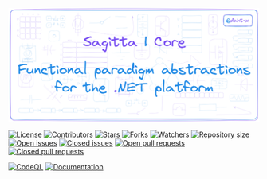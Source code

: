 [![Sagitta | Core](readme.png)](https://github.com/daht-x "By @daht-x")

[![License](https://img.shields.io/github/license/daht-x/sagitta-core?style=for-the-badge&label=LICENSE&labelColor=000000&color=7950F2)](https://github.com/daht-x/sagitta-core/blob/main/license)
[![Contributors](https://img.shields.io/github/contributors/daht-x/sagitta-core?style=for-the-badge&label=CONTRIBUTORS&labelColor=000000&color=228BE6)](https://github.com/daht-x/sagitta-core/graphs/contributors)
![Stars](https://img.shields.io/github/stars/daht-x/sagitta-core?style=for-the-badge&label=STARS&labelColor=000000&color=7950F2)
[![Forks](https://img.shields.io/github/forks/daht-x/sagitta-core?style=for-the-badge&label=FORKS&labelColor=000000&color=228BE6)](https://github.com/daht-x/sagitta-core/forks)
[![Watchers](https://img.shields.io/github/watchers/daht-x/sagitta-core?style=for-the-badge&label=WATCHERS&labelColor=000000&color=7950F2)](https://github.com/daht-x/sagitta-core/watchers)
![Repository size](https://img.shields.io/github/repo-size/daht-x/sagitta-core?style=for-the-badge&label=REPOSITORY%20SIZE&labelColor=000000&color=228BE6)
[![Open issues](https://img.shields.io/github/issues-raw/daht-x/sagitta-core?style=for-the-badge&label=OPEN%20ISSUES&labelColor=000000&color=7950F2)](https://github.com/daht-x/sagitta-core/issues?q=is%3Aopen+is%3Aissue)
[![Closed issues](https://img.shields.io/github/issues-closed-raw/daht-x/sagitta-core?style=for-the-badge&label=CLOSED%20ISSUES&labelColor=000000&color=228BE6)](https://github.com/daht-x/sagitta-core/issues?q=is%3Aissue+is%3Aclosed)
[![Open pull requests](https://img.shields.io/github/issues-pr-raw/daht-x/sagitta-core?style=for-the-badge&label=OPEN%20PULL%20REQUESTS&labelColor=000000&color=7950F2)](https://github.com/daht-x/sagitta-core/pulls?q=is%3Aopen+is%3Apr)
[![Closed pull requests](https://img.shields.io/github/issues-pr-closed-raw/daht-x/sagitta-core?style=for-the-badge&label=CLOSED%20PULL%20REQUESTS&labelColor=000000&color=228BE6)](https://github.com/daht-x/sagitta-core/pulls?q=is%3Apr+is%3Aclosed)

[![CodeQL](https://img.shields.io/github/actions/workflow/status/daht-x/sagitta-core/codeql.yaml?style=for-the-badge&label=CODEQL&labelColor=000000)](https://github.com/daht-x/sagitta-core/actions/workflows/codeql.yaml)
[![Documentation](https://img.shields.io/github/actions/workflow/status/daht-x/sagitta-core/documentation.yaml?style=for-the-badge&label=DOCUMENTATION&labelColor=000000)](https://github.com/daht-x/sagitta-core/actions/workflows/documentation.yaml)
